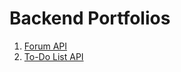 # Backend Portfolios
<ol>
<li><a href="/backend/forum-api">Forum API</a></li>
<li><a href="/backend/todo-list-api">To-Do List API</a></li>
</ol>
